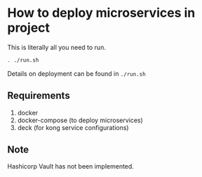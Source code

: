 # How to deploy microservices in project

This is literally all you need to run.

```bash
. ./run.sh
```

Details on deployment can be found in `./run.sh`

## Requirements

1. docker
2. docker-compose (to deploy microservices)
3. deck (for kong service configurations)

## Note

Hashicorp Vault has not been implemented.
